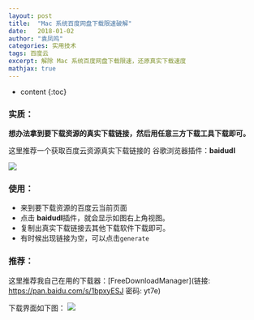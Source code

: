 ```yaml
---
layout: post
title:  "Mac 系统百度网盘下载限速破解"
date:   2018-01-02
author: "袁凤鸣"
categories: 实用技术
tags: 百度云
excerpt: 解除 Mac 系统百度网盘下载限速，还原真实下载速度
mathjax: true
---
```

* content
{:toc}


###  实质：

**想办法拿到要下载资源的真实下载链接，然后用任意三方下载工具下载即可。**

这里推荐一个获取百度云资源真实下载链接的 谷歌浏览器插件：**baidudI**

![](https://ws1.sinaimg.cn/large/006tNc79gy1fn2dh78jjcj31kw0wagss.jpg)

### 使用：

- 来到要下载资源的百度云当前页面
- 点击 **baidudI**插件，就会显示如图右上角视图。
- 复制出真实下载链接去其他下载软件下载即可。
- 有时候出现链接为空，可以点击`generate`

### 推荐：
这里推荐我自己在用的下载器：[FreeDownloadManager](链接: https://pan.baidu.com/s/1bpxyESJ 密码: yt7e)

下载界面如下图：
![](https://ws2.sinaimg.cn/large/006tNc79gy1fn2dlimi02j30pa0ge0tr.jpg)

